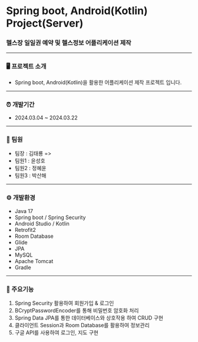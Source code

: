 # Spring boot, Android(Kotlin) Project(Server)

### 헬스장 일일권 예약 및 헬스정보 어플리케이션 제작

---

### 🖥️ 프로젝트 소개

* Spring boot, Android(Kotlin)을 활용한 어플리케이션 제작 프로젝트 입니다.

---

### ⏰ 개발기간

* 2024.03.04 ~ 2024.03.22

---

### 👫 팀원
* 팀장 : 김태룡 =>
* 팀원1 : 윤성호
* 팀원2 : 정혜윤
* 팀원3 : 박산해
---

### ⚙️ 개발환경

* Java 17
* Spring boot / Spring Security
* Android Studio / Kotlin
* Retrofit2
* Room Database
* Glide
* JPA
* MySQL
* Apache Tomcat
* Gradle

---

### 📌 주요기능
1. Spring Security 활용하여 회원가입 & 로그인
2. BCryptPasswordEncoder를 통해 비밀번호 암호화 처리
3. Spring Data JPA를 통한 데이터베이스와 상호작용 하여 CRUD 구현
4. 클라이언트 Session과 Room Database를 활용하여 정보관리
5. 구글 API를 사용하여 로그인, 지도 구현
